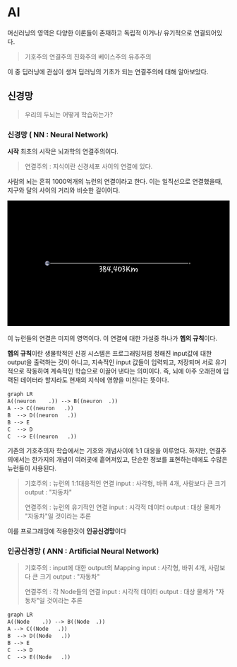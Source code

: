 # AI 
머신러닝의 영역은 다양한 이론들이 존재하고 독립적 이거나/ 유기적으로 연결되어있다.

> 기호주의
> 연결주의
> 진화주의
> 베이스주의
> 유추주의

이 중 딥러닝에 관심이 생겨 딥러닝의 기초가 되는 연결주의에 대해 알아보았다.
## 신경망
> 우리의 두뇌는 어떻게 학습하는가?

### 신경망 ( NN : Neural Network)

**시작**
최초의 시작은 뇌과학의 연결주의이다.
> 연결주의 : 지식이란 신경세포 사이의 연결에 있다.

사람의 뇌는 흔히 1000억개의 뉴런의 연결이라고 한다. 
이는 일직선으로 연결했을때, 지구와 달의 사이의 거리와 비슷한 길이이다.


<img src=./image/1_EarthnMoon.jpg>

이 뉴런들의 연결은 미지의 영역이다. 
이 연결에 대한 가설중 하나가 **헵의 규칙**이다. 


**헵의 규칙**이란 
생물학적인 신경 시스템은 프로그래밍처럼 정해진 input값에 대한 output을 출력하는 것이 아니고, 
지속적인 input 값들이 입력되고, 저장되며 서로 유기적으로 작동하여 계속적인 학습으로 이끌어 낸다는 의미이다.
즉, 뇌에 아주 오래전에 입력된 데이터라 할지라도 현재의 지식에 영향을 미친다는 뜻이다.
```mermaid
graph LR
A((neuron    .)) --> B((neuron  .))
A --> C((neuron   .))
B  --> D((neuron   .))
B --> E
C  --> D
C  --> E((neuron   .))
```
 기존의 기호주의자 학습에서는 기호와 개념사이에 1:1 대응을 이루었다.
 하지만, 연결주의에서는 한가지의 개념이 여러곳에 흩어져있고,
 단순한 정보를 표현하는데에도 수많은 뉴런들이 사용된다.

>기호주의 : 뉴런의 1:1대응적인 연결
>input : 사각형, 바퀴 4개, 사람보다 큰 크기 
>output : "자동차" 
>
>연결주의 : 뉴런의  유기적인 연결
>input : 시각적 데이터
>output : 대상 물체가 "자동차"일 것이라는 추론

이를 프로그래밍에 적용한것이 **인공신경망**이다

### 인공신경망 ( ANN : Artificial Neural Network)


>기호주의 : input에 대한 output의 Mapping
>input : 사각형, 바퀴 4개, 사람보다 큰 크기 
>output : "자동차" 
>
>연결주의 : 각 Node들의 연결
>input : 시각적 데이터
>output : 대상 물체가 "자동차"일 것이라는 추론

```mermaid
graph LR
A((Node    .)) --> B((Node  .))
A --> C((Node   .))
B  --> D((Node   .))
B --> E
C  --> D
C  --> E((Node   .))
```	
<!--stackedit_data:
eyJoaXN0b3J5IjpbMjgxMTUxNDcxLDI1NzkxMjIxNywtOTc3NT
I3MjIxLC0xODcwMzM4ODMzLC0yMDA3MzgyOTc2LC02MDY2NzEy
NDIsLTM2NTE1MTAzM119
-->